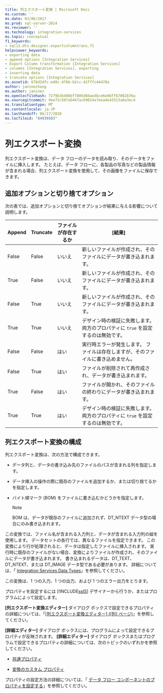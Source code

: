 ```yaml
---
title: 列エクスポート変換 | Microsoft Docs
ms.custom: ''
ms.date: 03/06/2017
ms.prod: sql-server-2014
ms.reviewer: ''
ms.technology: integration-services
ms.topic: conceptual
f1_keywords:
- sql12.dts.designer.exportcolumntrans.f1
helpviewer_keywords:
- exporting data
- append options [Integration Services]
- Export Column transformation [Integration Services]
- columns [Integration Services], exporting
- inserting data
- truncate options [Integration Services]
ms.assetid: 678d2dfc-e40c-4fbb-b2cc-42fffc44478a
author: janinezhang
ms.author: janinez
ms.openlocfilehash: 7279b3b40bbf7805d04aedbce6e86ff67862b76a
ms.sourcegitcommit: 9ee72c507ab447ac69014a7eea4e43523a0a3ec4
ms.translationtype: MT
ms.contentlocale: ja-JP
ms.lasthandoff: 06/17/2020
ms.locfileid: "84939583"
---
```

# <a name="export-column-transformation"></a>列エクスポート変換
  列エクスポート変換は、データ フローのデータを読み取り、そのデータをファイルに挿入します。 たとえば、データ フローに、各製品の写真などの製品情報が含まれる場合、列エクスポート変換を使用して、その画像をファイルに保存できます。  
  
## <a name="append-and-truncate-options"></a>追加オプションと切り捨てオプション  
 次の表では、追加オプションと切り捨てオプションが結果に与える影響について説明します。  
  
|Append|Truncate|ファイルが存在するか|[結果]|  
|------------|--------------|-----------------|-------------|  
|False|False|いいえ|新しいファイルが作成され、そのファイルにデータが書き込まれます。|  
|True|False|いいえ|新しいファイルが作成され、そのファイルにデータが書き込まれます。|  
|False|True|いいえ|新しいファイルが作成され、そのファイルにデータが書き込まれます。|  
|True|True|いいえ|デザイン時の検証に失敗します。 両方のプロパティに `true` を設定するのは無効です。|  
|False|False|はい|実行時エラーが発生します。 ファイルは存在しますが、そのファイルに書き込めません。|  
|False|True|はい|ファイルが削除されて再作成され、データが書き込まれます。|  
|True|False|はい|ファイルが開かれ、そのファイルの終わりにデータが書き込まれます。|  
|True|True|はい|デザイン時の検証に失敗します。 両方のプロパティに `true` を設定するのは無効です。|  
  
## <a name="configuration-of-the-export-column-transformation"></a>列エクスポート変換の構成  
 列エクスポート変換は、次の方法で構成できます。  
  
-   データ列と、データの書き込み先のファイルのパスが含まれる列を指定します。  
  
-   データ挿入の操作の際に既存のファイルを追加するか、または切り捨てるかを指定します。  
  
-   バイト順マーク (BOM) をファイルに書き込むかどうかを指定します。  
  
    > [!NOTE]  
    >  BOM は、データが既存のファイルに追加されず、DT_NTEXT データ型の場合にのみ書き込まれます。  
  
 この変換では、ファイル名が含まれる入力列と、データが含まれる入力列の組を使用します。 データセットの各行では、異なるファイルを指定できます。 この変換により行が処理されると、データは指定したファイルに挿入されます。 実行時に既存のファイルがない場合、変換によりファイルが作成され、そのファイルにデータが書き込まれます。 書き込まれるデータは、DT_TEXT、DT_NTEXT、または DT_IMAGE データ型である必要があります。 詳細については、「 [Integration Services Data Types](../integration-services-data-types.md)」を参照してください。  
  
 この変換は、1 つの入力、1 つの出力、および 1 つのエラー出力をとります。  
  
 プロパティを設定するには [!INCLUDE[ssIS](../../../includes/ssis-md.md)] デザイナーから行うか、またはプログラムによって設定します。  
  
 **[列エクスポート変換エディター]** ダイアログ ボックスで設定できるプロパティの詳細については、「[[列エクスポート変換エディター] ([列] ページ)](../../export-column-transformation-editor-columns-page.md)」を参照してください。  
  
 **[詳細エディター]** ダイアログ ボックスには、プログラムによって設定できるプロパティが反映されます。 **[詳細エディター]** ダイアログ ボックスまたはプログラムで設定できるプロパティの詳細については、次のトピックのいずれかを参照してください。  
  
-   [共通プロパティ](../../common-properties.md)  
  
-   [変換のカスタム プロパティ](transformation-custom-properties.md)  
  
 プロパティの設定方法の詳細については、「 [データ フロー コンポーネントのプロパティを設定する](../set-the-properties-of-a-data-flow-component.md)」を参照してください。  
  
  
